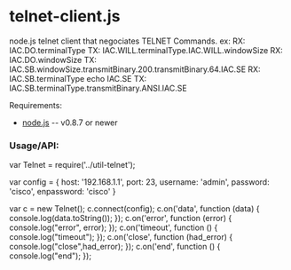 telnet-client.js
================

node.js telnet client that negociates TELNET Commands.
ex:
RX: IAC.DO.terminalType
TX: IAC.WILL.terminalType.IAC.WILL.windowSize
RX: IAC.DO.windowSize
TX: IAC.SB.windowSize.transmitBinary.200.transmitBinary.64.IAC.SE
RX: IAC.SB.terminalType echo IAC.SE
TX: IAC.SB.terminalType.transmitBinary.ANSI.IAC.SE


Requirements:

* [node.js](http://nodejs.org/) -- v0.8.7 or newer

### Usage/API:

var Telnet = require('../util-telnet');

var config = {
    host: '192.168.1.1',
    port: 23,
    username: 'admin',
    password: 'cisco',
    enpassword: 'cisco'
}

var c = new Telnet();
c.connect(config);
c.on('data', function (data) {
    console.log(data.toString());
});
c.on('error', function (error) {
    console.log("error", error);
});
c.on('timeout', function () {
    console.log("timeout");
});
c.on('close', function (had_error) {
    console.log("close",had_error);
});
c.on('end', function () {
    console.log("end");
});

###
